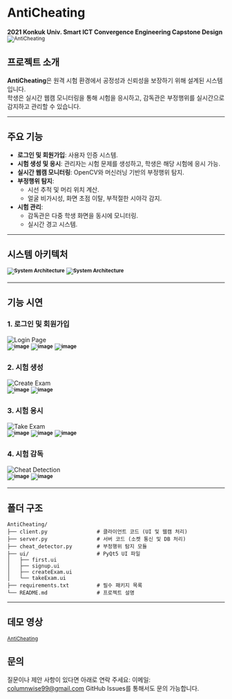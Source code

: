 # AntiCheating

**2021 Konkuk Univ. Smart ICT Convergence Engineering Capstone Design**
<sup>![AntiCheating](https://github.com/user-attachments/assets/5a8aba48-12b1-45dc-b437-43a121b39ccb)</sup>

## **프로젝트 소개**

**AntiCheating**은 원격 시험 환경에서 공정성과 신뢰성을 보장하기 위해 설계된 시스템입니다.  
학생은 실시간 웹캠 모니터링을 통해 시험을 응시하고, 감독관은 부정행위를 실시간으로 감지하고 관리할 수 있습니다.

---

## **주요 기능**

- **로그인 및 회원가입**: 사용자 인증 시스템.
- **시험 생성 및 응시**: 관리자는 시험 문제를 생성하고, 학생은 해당 시험에 응시 가능.
- **실시간 웹캠 모니터링**: OpenCV와 머신러닝 기반의 부정행위 탐지.
- **부정행위 탐지**:
  - 시선 추적 및 머리 위치 계산.
  - 얼굴 비가시성, 화면 초점 이탈, 부적절한 시야각 감지.
- **시험 관리**:
  - 감독관은 다중 학생 화면을 동시에 모니터링.
  - 실시간 경고 시스템.

---

## **시스템 아키텍처**

<sup>**![System Architecture](https://github.com/user-attachments/assets/b1c341fa-9b8b-47c9-9f55-1bdfb4267f50)**</sup>
<sup>**![System Architecture](https://github.com/user-attachments/assets/d80a2da3-2dea-4793-9337-14f36db4cbff)**</sup>

---

## **기능 시연**

### 1. **로그인 및 회원가입**

![Login Page](#)  
<sup>**![image](https://github.com/user-attachments/assets/93f4fd7e-9c98-4fbd-a366-291715be06f8)**</sup>
<sup>**![image](https://github.com/user-attachments/assets/b6f94721-e933-4361-844e-36b20411fdaa)**</sup>
<sup>**![image](https://github.com/user-attachments/assets/430e5b50-9211-4256-b2ea-c71e8568fff9)**</sup>

### 2. **시험 생성**

![Create Exam](#)  
<sup>**![image](https://github.com/user-attachments/assets/4ee03f61-1530-4d9f-81d2-073fa17b9c2b)**</sup>
<sup>**![image](https://github.com/user-attachments/assets/ea38624f-be30-49b7-bf8b-bdddc07768f3)**</sup>

### 3. **시험 응시**

![Take Exam](#)  
<sup>**![image](https://github.com/user-attachments/assets/cc3121b2-d933-495d-b708-3e6730b76589)**</sup>
<sup>**![image](https://github.com/user-attachments/assets/617c34fb-3469-4aa1-af44-faf269fc8095)**</sup>
<sup>**![image](https://github.com/user-attachments/assets/5908f398-364e-43e8-b1f4-8608d5514682)**</sup>

### 4. **시험 감독**

![Cheat Detection](#)  
<sup>**![image](https://github.com/user-attachments/assets/82ee8f9d-45a4-4280-b385-a32e0d7e582f)**</sup>
<sup>**![image](https://github.com/user-attachments/assets/16986ac9-1da5-4431-aa19-8cb8d6cb6877)**</sup>

---

## **폴더 구조**

```plaintext
AntiCheating/
├── client.py                # 클라이언트 코드 (UI 및 웹캠 처리)
├── server.py                # 서버 코드 (소켓 통신 및 DB 처리)
├── cheat_detector.py        # 부정행위 탐지 모듈
├── ui/                      # PyQt5 UI 파일
│   ├── first.ui
│   ├── signup.ui
│   ├── createExam.ui
│   └── takeExam.ui
├── requirements.txt         # 필수 패키지 목록
└── README.md                # 프로젝트 설명
```

---

## **데모 영상**

<sup>[AntiCheating](https://youtu.be/cTiqiq_2mag)</sup>

## **문의**

질문이나 제안 사항이 있다면 아래로 연락 주세요:
이메일: columnwise99@gmail.com
GitHub Issues를 통해서도 문의 가능합니다.
